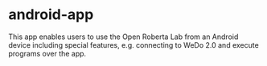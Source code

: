 # android-app
This app enables users to use the Open Roberta Lab from an Android device including special features, e.g. connecting to WeDo 2.0 and execute programs over the app.
